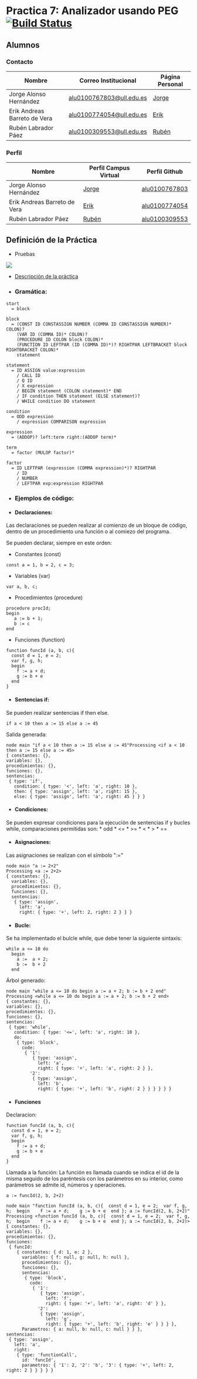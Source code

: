 # Practica 7: Analizador usando PEG [![Build Status](https://travis-ci.org/ULL-ESIT-PL-1617/analizador-usando-peg-erik-jorge-ruben.svg?branch=master)](https://travis-ci.org/ULL-ESIT-PL-1617/analizador-usando-peg-erik-jorge-ruben)


## Alumnos



### Contacto

| Nombre                       | Correo Institucional     | Página Personal                          |
| ---------------------------- | ------------------------ | ---------------------------------------- |
| Jorge Alonso Hernández       | alu0100767803@ull.edu.es | [Jorge](http://alu0100767803.github.io/) |
| Erik Andreas Barreto de Vera | alu0100774054@ull.edu.es | [Erik](https://alu0100774054.github.io/) |
| Rubén Labrador Páez          | alu0100309553@ull.edu.es | [Rubén](https://alu0100309553.github.io/) |



### Perfil

| Nombre                       | Perfil Campus Virtual                    | Perfil Github                            |
| ---------------------------- | ---------------------------------------- | ---------------------------------------- |
| Jorge Alonso Hernández       | [Jorge](https://campusvirtual.ull.es/1617/user/profile.php?id=18914) | [alu0100767803](https://github.com/alu0100767803) |
| Erik Andreas Barreto de Vera | [Erik](https://campusvirtual.ull.es/1617/user/view.php?id=18906&course=1148) | [alu0100774054](https://github.com/alu0100774054) |
| Rubén Labrador Páez          | [Rubén](https://campusvirtual.ull.es/1617/user/view.php?id=9476&course=1148) | [alu0100309553](https://github.com/alu0100309553) |


## Definición de la Práctica

* Pruebas

![](pruebas.png)

*  [Descripción de la práctica](https://casianorodriguezleon.gitbooks.io/ull-esit-1617/content/practicas/practicapegparser.html)

* ### Gramática:

~~~
start
  = block

block
  = (CONST ID CONSTASSIGN NUMBER (COMMA ID CONSTASSIGN NUMBER)* COLON)?
    (VAR ID (COMMA ID)* COLON)?
    (PROCEDURE ID COLON block COLON)*
    (FUNCTION ID LEFTPAR (ID (COMMA ID)*)? RIGHTPAR LEFTBRACKET block RIGHTBRACKET COLON)*
    statement

statement
  = ID ASSIGN value:expression
    / CALL ID
    / Q ID
    / X expression
    / BEGIN statement (COLON statement)* END
    / IF condition THEN statement (ELSE statement)?
    / WHILE condition DO statement

condition
  = ODD expression
    / expression COMPARISON expression

expression
  = (ADDOP)? left:term right:(ADDOP term)*

term
  = factor (MULOP factor)*

factor
  = ID LEFTPAR (expression (COMMA expression)*)? RIGHTPAR
    / ID
    / NUMBER
    / LEFTPAR exp:expression RIGHTPAR

~~~

* ### Ejemplos de código:
* #### Declaraciones:
Las declaraciones se pueden realizar al  comienzo de un bloque de código, dentro de un procedimiento una función o al comiezo del programa.

Se pueden declarar, siempre en este orden:
  * Constantes (const)
  ~~~
  const a = 1, b = 2, c = 3;
  ~~~
  * Variables (var)
  ~~~
  var a, b, c;
  ~~~
  * Procedimientos (procedure)
  ~~~
  procedure procId;
  begin
     a := b + 1;
     b := c
  end
  ~~~
  * Funciones (function)
  ~~~
  function funcId (a, b, c){
    const d = 1, e = 2;
    var f, g, h;
    begin
      f := a + d;
      g := b + e
    end
  }
  ~~~

  * #### Sentencias if:
  Se pueden realizar sentencias if then else.
  ~~~
  if a < 10 then a := 15 else a := 45
  ~~~
  Salida generada:
  ~~~
  node main "if a < 10 then a := 15 else a := 45"Processing <if a < 10 then a := 15 else a := 45>
{ constantes: {},
  variables: {},
  procedimientos: {},
  funciones: {},
  sentencias:
   { type: 'if',
     condition: { type: '<', left: 'a', right: 10 },
     then: { type: 'assign', left: 'a', right: 15 },
     else: { type: 'assign', left: 'a', right: 45 } } }
  ~~~
  * #### Condiciones:
  Se pueden expresar condiciones para la ejecución de sentencias if y bucles while, comparaciones permitidas son:
    * odd
    * <=
    * \>=
    * <
    * >
    * ==

  * #### Asignaciones:
  Las asignaciones se realizan con el símbolo ":="
  ~~~
  node main "a := 2+2"
  Processing <a := 2+2>
  { constantes: {},
    variables: {},
    procedimientos: {},
    funciones: {},
    sentencias:
     { type: 'assign',
       left: 'a',
       right: { type: '+', left: 2, right: 2 } } }
  ~~~
  * #### Bucle:
  Se ha implementado el bulcle while, que debe tener la siguiente sintaxis:
  ~~~
  while a <= 10 do
    begin
      a :=  a + 2;
      b :=  b + 2
    end
  ~~~
  Árbol generado:
  ~~~
  node main "while a <= 10 do begin a := a + 2; b := b + 2 end"
Processing <while a <= 10 do begin a := a + 2; b := b + 2 end>
{ constantes: {},
  variables: {},
  procedimientos: {},
  funciones: {},
  sentencias:
   { type: 'while',
     condition: { type: '<=', left: 'a', right: 10 },
     do:
      { type: 'block',
        code:
         { '1':
            { type: 'assign',
              left: 'a',
              right: { type: '+', left: 'a', right: 2 } },
           '2':
            { type: 'assign',
              left: 'b',
              right: { type: '+', left: 'b', right: 2 } } } } } }

  ~~~

  * #### Funciones
  Declaracion:
  ~~~
  function funcId (a, b, c){
    const d = 1, e = 2;
    var f, g, h;
    begin
      f := a + d;
      g := b + e
    end
  }
  ~~~
  Llamada a la función:
  La función es llamada cuando se indica el id de la misma seguido de los paréntesis con los parámetros en su interior, como parámetros se admite id, números y operaciones.
  ~~~
  a := funcId(2, b, 2+2)
  ~~~

  ~~~
  node main "function funcId (a, b, c){  const d = 1, e = 2;  var f, g, h;  begin    f := a + d;    g := b + e  end }; a := funcId(2, b, 2+2)"
Processing <function funcId (a, b, c){  const d = 1, e = 2;  var f, g, h;  begin    f := a + d;    g := b + e  end }; a := funcId(2, b, 2+2)>
{ constantes: {},
  variables: {},
  procedimientos: {},
  funciones:
   { funcId:
      { constantes: { d: 1, e: 2 },
        variables: { f: null, g: null, h: null },
        procedimientos: {},
        funciones: {},
        sentencias:
         { type: 'block',
           code:
            { '1':
               { type: 'assign',
                 left: 'f',
                 right: { type: '+', left: 'a', right: 'd' } },
              '2':
               { type: 'assign',
                 left: 'g',
                 right: { type: '+', left: 'b', right: 'e' } } } },
        Parametros: { a: null, b: null, c: null } } },
  sentencias:
   { type: 'assign',
     left: 'a',
     right:
      { type: 'functionCall',
        id: 'funcId',
        parametros: { '1': 2, '2': 'b', '3': { type: '+', left: 2, right: 2 } } } } }
  ~~~
